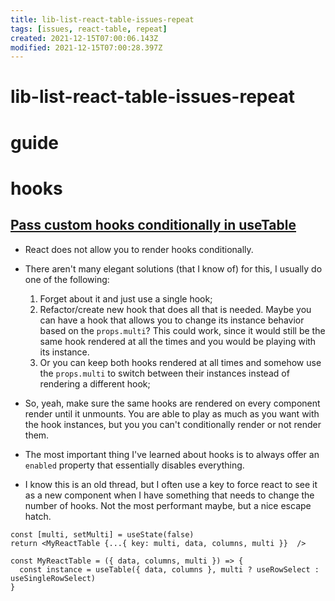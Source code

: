 ```yaml
---
title: lib-list-react-table-issues-repeat
tags: [issues, react-table, repeat]
created: 2021-12-15T07:00:06.143Z
modified: 2021-12-15T07:00:28.397Z
---
```


# lib-list-react-table-issues-repeat

# guide

# hooks

## [Pass custom hooks conditionally in useTable](https://github.com/tannerlinsley/react-table/discussions/2452)

- React does not allow you to render hooks conditionally.
- There aren't many elegant solutions (that I know of) for this, I usually do one of the following:
  1. Forget about it and just use a single hook;
  2. Refactor/create new hook that does all that is needed. Maybe you can have a hook that allows you to change its instance behavior based on the `props.multi`? This could work, since it would still be the same hook rendered at all the times and you would be playing with its instance.
  3. Or you can keep both hooks rendered at all times and somehow use the `props.multi` to switch between their instances instead of rendering a different hook; 
- So, yeah, make sure the same hooks are rendered on every component render until it unmounts. You are able to play as much as you want with the hook instances, but you you can't conditionally render or not render them.

- The most important thing I've learned about hooks is to always offer an `enabled` property that essentially disables everything.

- I know this is an old thread, but I often use a key to force react to see it as a new component when I have something that needs to change the number of hooks. Not the most performant maybe, but a nice escape hatch.

```JS
const [multi, setMulti] = useState(false)
return <MyReactTable {...{ key: multi, data, columns, multi }}  />

const MyReactTable = ({ data, columns, multi }) => {
  const instance = useTable({ data, columns }, multi ? useRowSelect : useSingleRowSelect)
}
```
